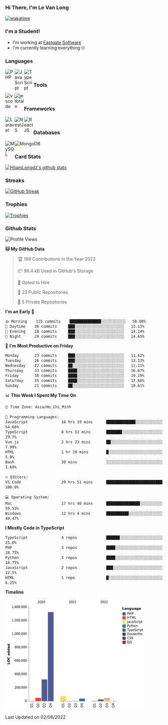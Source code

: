 ### Hi There, I'm Le Van Long 

[![wakatime](https://wakatime.com/badge/user/6843c55a-2a06-4fcd-8ddd-3f4718f8cf4d.svg)](https://wakatime.com/@6843c55a-2a06-4fcd-8ddd-3f4718f8cf4d)

### I'm a Student!
- I'm working at [Eastgate Software](https://eastgate-software.com/)
- I'm currently learning everything 🙄

### Languages
<img align="left" alt="PHP" src="https://img.icons8.com/dusk/64/000000/php-logo.png" width="30px"/>
<img align="left" alt="JavaScript" src="https://img.icons8.com/dusk/64/000000/javascript.png" width="30px"/>
<img align="left" alt="TypeScript" src="https://img.icons8.com/typescript" width="30px" />
<br />

### Tools
<img align="left" alt="vscode" src="https://img.icons8.com/dusk/64/000000/visual-studio-code-2019.png" width="30px"/>
<img align="left" alt="jetbrain" src="https://camo.githubusercontent.com/8268dcfb76697dd53286590ec9b4385d7a0b89ce/68747470733a2f2f63646e2e6a7364656c6976722e6e65742f6e706d2f73696d706c652d69636f6e734076332f69636f6e732f6a6574627261696e732e737667" width="30px"/>
<br />

### Frameworks
<img align="left" alt="Laravel" src="https://img.icons8.com/ios/50/000000/laravel.png" width="30px"/>
<img align="left" alt="NestJS" src="https://d33wubrfki0l68.cloudfront.net/e937e774cbbe23635999615ad5d7732decad182a/26072/logo-small.ede75a6b.svg" width="30px" />
<img align="left" alt="ReactJS" src="https://img.icons8.com/dusk/64/000000/react.png" width="30px" />
<br />

### Databases
<img align="left" alt="MySQL" src="https://img.icons8.com/ios-filled/50/000000/mysql-logo.png" width="30px"/>
<img align="left" alt="MongoDB" src="https://webimages.mongodb.com/_com_assets/cms/kpo5kblefbjq79065-Horizontal_Default.svg?auto=format%252Ccompress" height="30px" />
<br />

### Card Stats
[![HiiamLongdz's github stats](https://github-readme-stats.vercel.app/api?username=Eliitme&show_icons=true&theme=default)](#CardStats)

### Streaks
[![GitHub Streak](http://github-readme-streak-stats.herokuapp.com?user=Eliitme)](#Streaks)

### Trophies
[![Trophies](https://github-profile-trophy.vercel.app/?username=Eliitme&margin-w=10&theme=discord)](#Trophies)

### Github Stats
<!--START_SECTION:waka-->
![Profile Views](http://img.shields.io/badge/Profile%20Views-1-blue)

**🐱 My GitHub Data** 

> 🏆 169 Contributions in the Year 2022
 > 
> 📦 96.4 kB Used in GitHub's Storage 
 > 
> 💼 Opted to Hire
 > 
> 📜 23 Public Repositories 
 > 
> 🔑 5 Private Repositories  
 > 
**I'm an Early 🐤** 

```text
🌞 Morning    115 commits    ██████████████░░░░░░░░░░░   58.08% 
🌆 Daytime    26 commits     ███░░░░░░░░░░░░░░░░░░░░░░   13.13% 
🌃 Evening    28 commits     ███░░░░░░░░░░░░░░░░░░░░░░   14.14% 
🌙 Night      29 commits     ███░░░░░░░░░░░░░░░░░░░░░░   14.65%

```
📅 **I'm Most Productive on Friday** 

```text
Monday       23 commits     ███░░░░░░░░░░░░░░░░░░░░░░   11.62% 
Tuesday      26 commits     ███░░░░░░░░░░░░░░░░░░░░░░   13.13% 
Wednesday    22 commits     ██░░░░░░░░░░░░░░░░░░░░░░░   11.11% 
Thursday     33 commits     ████░░░░░░░░░░░░░░░░░░░░░   16.67% 
Friday       38 commits     ████░░░░░░░░░░░░░░░░░░░░░   19.19% 
Saturday     35 commits     ████░░░░░░░░░░░░░░░░░░░░░   17.68% 
Sunday       21 commits     ██░░░░░░░░░░░░░░░░░░░░░░░   10.61%

```


📊 **This Week I Spent My Time On** 

```text
⌚︎ Time Zone: Asia/Ho_Chi_Minh

💬 Programming Languages: 
JavaScript               16 hrs 19 mins      █████████████░░░░░░░░░░░░   54.66% 
TypeScript               8 hrs 52 mins       ███████░░░░░░░░░░░░░░░░░░   29.7% 
Vue.js                   2 hrs 23 mins       ██░░░░░░░░░░░░░░░░░░░░░░░   7.98% 
HTML                     1 hr 29 mins        █░░░░░░░░░░░░░░░░░░░░░░░░   5.0% 
Bash                     30 mins             ░░░░░░░░░░░░░░░░░░░░░░░░░   1.68%

🔥 Editors: 
VS Code                  29 hrs 51 mins      █████████████████████████   100.0%

💻 Operating System: 
Mac                      17 hrs 46 mins      ███████████████░░░░░░░░░░   59.53% 
Windows                  12 hrs 4 mins       ██████████░░░░░░░░░░░░░░░   40.47%

```

**I Mostly Code in TypeScript** 

```text
TypeScript               4 repos             ██████░░░░░░░░░░░░░░░░░░░   25.0% 
PHP                      3 repos             ████░░░░░░░░░░░░░░░░░░░░░   18.75% 
Python                   3 repos             ████░░░░░░░░░░░░░░░░░░░░░   18.75% 
JavaScript               2 repos             ███░░░░░░░░░░░░░░░░░░░░░░   12.5% 
HTML                     1 repo              █░░░░░░░░░░░░░░░░░░░░░░░░   6.25%

```


**Timeline**

![Chart not found](https://raw.githubusercontent.com/Eliitme/Eliitme/master/charts/bar_graph.png) 


 Last Updated on 02/08/2022
<!--END_SECTION:waka-->
